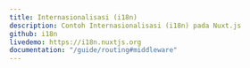 ```yaml
---
title: Internasionalisasi (i18n)
description: Contoh Internasionalisasi (i18n) pada Nuxt.js
github: i18n
livedemo: https://i18n.nuxtjs.org
documentation: "/guide/routing#middleware"
---
```

